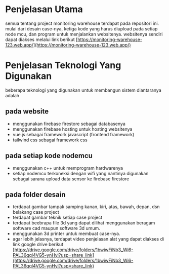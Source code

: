 # Penjelasan Utama
semua tentang project monitoring warehouse terdapat pada repositori ini. mulai dari desain case-nya, ketiga kode yang harus diupload pada setiap node mcu, dan program untuk menjalankan websitenya. websitenya sendiri dapat diakses melalui link berikut [https://monitoring-warehouse-123.web.app/](https://monitoring-warehouse-123.web.app/)

# Penjelasan Teknologi Yang Digunakan
beberapa teknologi yang digunakan untuk membangun sistem diantaranya adalah
## pada website
- menggunakan firebase firestore sebagai databasenya
- menggunakan firebase hosting untuk hosting websitenya
- vue.js sebagai framework javascript (frontend framework)
- tailwind css sebagai framework css
## pada setiap kode nodemcu
- menggunakan c++ untuk memprogram hardwarenya
- setiap nodemcu terkoneksi dengan wifi yang nantinya digunakan sebagai sarana upload data sensor ke firebase firestore
## pada folder desain
- terdapat gambar tampak samping kanan, kiri, atas, bawah, depan, dsn belakang case project
- terdapat gambar teknik setiap case project
- terdapat beebrapa file 3d yang dapat dilihat menggunakan beragam software cad maupun software 3d umum.
- menggunakan 3d printer untuk membuat case-nya.
- agar lebih jelasnya, terdapat video penjelasan alat yang dapat diakses di link google drive berikut [https://drive.google.com/drive/folders/1bwiwFiNb3_Wi6-PAL36qql4VG5-ynHyl?usp=share_link](https://drive.google.com/drive/folders/1bwiwFiNb3_Wi6-PAL36qql4VG5-ynHyl?usp=share_link)